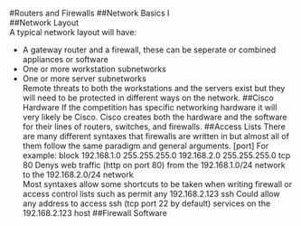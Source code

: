 #Routers and Firewalls
##Network Basics
I  
##Network Layout  
A typical network layout will have:  
* A gateway router and a firewall, these can be seperate or combined appliances or software
* One or more workstation subnetworks
* One or more server subnetworks  
Remote threats to both the workstations and the servers exist but they will need to be protected in different ways on the network. 
##Cisco Hardware
If the competition has specific networking hardware it will very likely be Cisco. Cisco creates both the hardware and the software for their lines of routers, switches, and firewalls.
##Access Lists
There are many different syntaxes that firewalls are written in but almost all of them follow the same paradigm and general arguments.
	<action> <source> <source subnet> <destination> <destination subnet> <protocol> [port]
For example:
	block 192.168.1.0 255.255.255.0 192.168.2.0 255.255.255.0 tcp 80
Denys web traffic (http on port 80) from the 192.168.1.0/24 network to the 192.168.2.0/24 network  
Most syntaxes allow some shortcuts to be taken when writing firewall or access control lists such as
	permit any 192.168.2.123 ssh
Could allow any address to access ssh (tcp port 22 by default) services on the 192.168.2.123 host
##Firewall Software